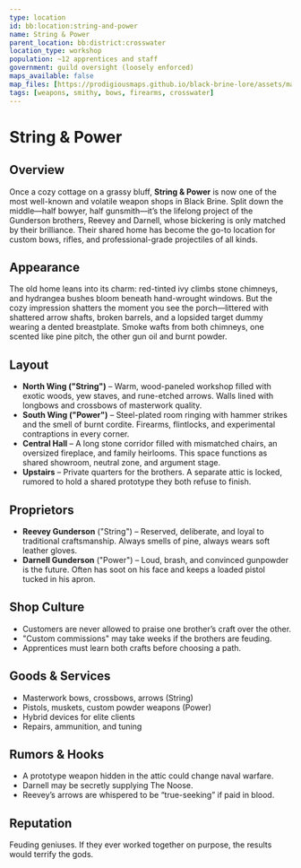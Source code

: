 ```yaml
---
type: location
id: bb:location:string-and-power
name: String & Power
parent_location: bb:district:crosswater
location_type: workshop
population: ~12 apprentices and staff
government: guild oversight (loosely enforced)
maps_available: false
map_files: [https://prodigiousmaps.github.io/black-brine-lore/assets/maps/string-and-powder.jpg]
tags: [weapons, smithy, bows, firearms, crosswater]
---
```


# String & Power

## Overview
Once a cozy cottage on a grassy bluff, **String & Power** is now one of the most well-known and volatile weapon shops in Black Brine. Split down the middle—half bowyer, half gunsmith—it’s the lifelong project of the Gunderson brothers, Reevey and Darnell, whose bickering is only matched by their brilliance. Their shared home has become the go-to location for custom bows, rifles, and professional-grade projectiles of all kinds.

## Appearance
The old home leans into its charm: red-tinted ivy climbs stone chimneys, and hydrangea bushes bloom beneath hand-wrought windows. But the cozy impression shatters the moment you see the porch—littered with shattered arrow shafts, broken barrels, and a lopsided target dummy wearing a dented breastplate. Smoke wafts from both chimneys, one scented like pine pitch, the other gun oil and burnt powder.

## Layout
- **North Wing ("String")** – Warm, wood-paneled workshop filled with exotic woods, yew staves, and rune-etched arrows. Walls lined with longbows and crossbows of masterwork quality.
- **South Wing ("Power")** – Steel-plated room ringing with hammer strikes and the smell of burnt cordite. Firearms, flintlocks, and experimental contraptions in every corner.
- **Central Hall** – A long stone corridor filled with mismatched chairs, an oversized fireplace, and family heirlooms. This space functions as shared showroom, neutral zone, and argument stage.
- **Upstairs** – Private quarters for the brothers. A separate attic is locked, rumored to hold a shared prototype they both refuse to finish.

## Proprietors
- **Reevey Gunderson** ("String") – Reserved, deliberate, and loyal to traditional craftsmanship. Always smells of pine, always wears soft leather gloves.
- **Darnell Gunderson** ("Power") – Loud, brash, and convinced gunpowder is the future. Often has soot on his face and keeps a loaded pistol tucked in his apron.

## Shop Culture
- Customers are never allowed to praise one brother’s craft over the other.
- "Custom commissions" may take weeks if the brothers are feuding.
- Apprentices must learn both crafts before choosing a path.

## Goods & Services
- Masterwork bows, crossbows, arrows (String)
- Pistols, muskets, custom powder weapons (Power)
- Hybrid devices for elite clients
- Repairs, ammunition, and tuning

## Rumors & Hooks
- A prototype weapon hidden in the attic could change naval warfare.
- Darnell may be secretly supplying The Noose.
- Reevey’s arrows are whispered to be “true-seeking” if paid in blood.

## Reputation
Feuding geniuses. If they ever worked together on purpose, the results would terrify the gods.

